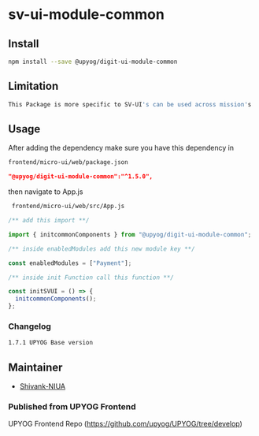
# sv-ui-module-common

## Install

```bash
npm install --save @upyog/digit-ui-module-common
```

## Limitation

```bash
This Package is more specific to SV-UI's can be used across mission's
```

## Usage

After adding the dependency make sure you have this dependency in

```bash
frontend/micro-ui/web/package.json
```

```json
"@upyog/digit-ui-module-common":"^1.5.0",
```

then navigate to App.js

```bash
 frontend/micro-ui/web/src/App.js
```


```jsx
/** add this import **/

import { initcommonComponents } from "@upyog/digit-ui-module-common";

/** inside enabledModules add this new module key **/

const enabledModules = ["Payment"];

/** inside init Function call this function **/

const initSVUI = () => {
  initcommonComponents();
};
```




### Changelog

```bash
1.7.1 UPYOG Base version
```


## Maintainer

- [Shivank-NIUA](https://github.com/ShivankShuklaa)


### Published from UPYOG Frontend 
UPYOG Frontend Repo (https://github.com/upyog/UPYOG/tree/develop)

